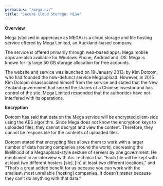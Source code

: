 ```yaml
---
permalink: "/mega.nz/"
title: "Secure Cloud Storage: MEGA"
---
```

**Overview**

Mega (stylised in uppercase as MEGA) is a cloud storage and file hosting service offered by Mega Limited, an Auckland-based company.

The service is offered primarily through web-based apps. Mega mobile apps are also available for Windows Phone, Android and iOS. Mega is known for its large 50 GB storage allocation for free accounts.

The website and service was launched on 19 January 2013, by Kim Dotcom, who had founded the now-defunct service Megaupload. However, in 2015 Kim Dotcom disassociated himself from the service and stated that the New Zealand government had seized the shares of a Chinese investor and has control of the site. Mega Limited responded that the authorities have not interfered with its operations.

**Encryption**

Dotcom has said that data on the Mega service will be encrypted client-side using the AES algorithm. Since Mega does not know the encryption keys to uploaded files, they cannot decrypt and view the content. Therefore, they cannot be responsible for the contents of uploaded files.

Dotcom stated that encrypting files allows them to work with a larger number of data hosting companies around the world, decreasing the likelihood of a Megaupload-style seizure of servers by one government. He mentioned in an interview with Ars Technica that "Each file will be kept with at least two different hosters [sic], [in] at least two different locations," and "That’s a great added benefit for us because you can work with the smallest, most unreliable [hosting] companies. It doesn’t matter because they can’t do anything with that data."
